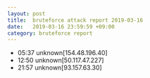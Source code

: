 ```yaml
---
layout: post
title:  bruteforce attack report 2019-03-16
date:   2019-03-16 23:59:59 +09:00
category: bruteforce report
---
```


* 05:37 unknown[154.48.196.40]
* 12:50 unknown[50.117.47.227]
* 21:57 unknown[93.157.63.30]
